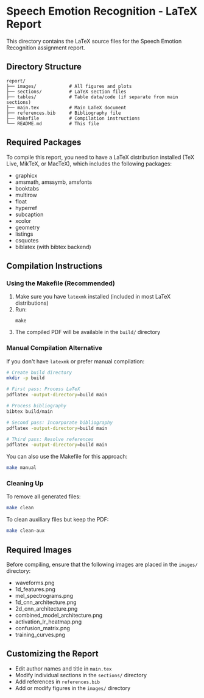 # Speech Emotion Recognition - LaTeX Report

This directory contains the LaTeX source files for the Speech Emotion Recognition assignment report.

## Directory Structure

```
report/
├── images/            # All figures and plots
├── sections/          # LaTeX section files
├── tables/            # Table data/code (if separate from main sections)
├── main.tex           # Main LaTeX document
├── references.bib     # Bibliography file
├── Makefile           # Compilation instructions
└── README.md          # This file
```

## Required Packages

To compile this report, you need to have a LaTeX distribution installed (TeX Live, MikTeX, or MacTeX), which includes the following packages:

- graphicx
- amsmath, amssymb, amsfonts
- booktabs
- multirow
- float
- hyperref
- subcaption
- xcolor
- geometry
- listings
- csquotes
- biblatex (with bibtex backend)

## Compilation Instructions

### Using the Makefile (Recommended)

1. Make sure you have `latexmk` installed (included in most LaTeX distributions)
2. Run:
   ```
   make
   ```
3. The compiled PDF will be available in the `build/` directory

### Manual Compilation Alternative

If you don't have `latexmk` or prefer manual compilation:

```bash
# Create build directory
mkdir -p build

# First pass: Process LaTeX
pdflatex -output-directory=build main

# Process bibliography
bibtex build/main

# Second pass: Incorporate bibliography
pdflatex -output-directory=build main

# Third pass: Resolve references
pdflatex -output-directory=build main
```

You can also use the Makefile for this approach:
```bash
make manual
```

### Cleaning Up

To remove all generated files:
```bash
make clean
```

To clean auxiliary files but keep the PDF:
```bash
make clean-aux
```

## Required Images

Before compiling, ensure that the following images are placed in the `images/` directory:

- waveforms.png
- 1d_features.png
- mel_spectrograms.png
- 1d_cnn_architecture.png
- 2d_cnn_architecture.png
- combined_model_architecture.png
- activation_lr_heatmap.png
- confusion_matrix.png
- training_curves.png

## Customizing the Report

- Edit author names and title in `main.tex`
- Modify individual sections in the `sections/` directory
- Add references in `references.bib`
- Add or modify figures in the `images/` directory 